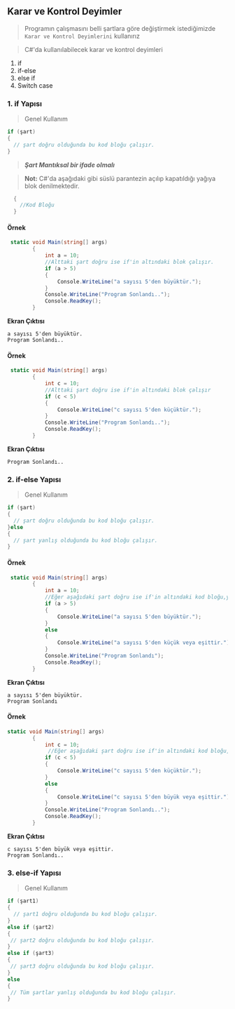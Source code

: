## Karar ve Kontrol Deyimler ##
> Programın çalışmasını belli şartlara göre değiştirmek istediğimizde `Karar ve Kontrol Deyimlerini` kullanırız



> C#'da kullanılabilecek karar ve kontrol deyimleri
1. if
2. if-else
3. else if
4. Switch case



### 1. if Yapısı ###
> Genel Kullanım
```csharp
if (şart)
{
  // şart doğru olduğunda bu kod bloğu çalışır.
}
```
> __*Şart Mantıksal bir ifade olmalı*__

> **Not:** C#'da aşağıdaki gibi süslü parantezin açılıp kapatıldığı yağıya blok denilmektedir. 
```csharp
  {
    //Kod Bloğu
  }
```
#### Örnek ####

```csharp
 static void Main(string[] args)
        {
            int a = 10;
            //Alttaki şart doğru ise if'in altındaki blok çalışır.
            if (a > 5)
            {
                Console.WriteLine("a sayısı 5'den büyüktür.");
            }
            Console.WriteLine("Program Sonlandı..");
            Console.ReadKey();
        }
```

**Ekran Çıktısı**
```
a sayısı 5'den büyüktür.
Program Sonlandı..
```
#### Örnek ####

```csharp
 static void Main(string[] args)
        {
            int c = 10;
            //Alttaki şart doğru ise if'in altındaki blok çalışır
            if (c < 5)
            {
                Console.WriteLine("c sayısı 5'den küçüktür.");
            }
            Console.WriteLine("Program Sonlandı..");
            Console.ReadKey();
        }
```

**Ekran Çıktısı**
```
Program Sonlandı..
```

### 2. if-else Yapısı ###
> Genel Kullanım
```csharp
if (şart)
{
  // şart doğru olduğunda bu kod bloğu çalışır.
}else
{
  // şart yanlış olduğunda bu kod bloğu çalışır.
}
```

#### Örnek ####

```csharp
 static void Main(string[] args)
        {
            int a = 10;
            //Eğer aşağıdaki şart doğru ise if'in altındaki kod bloğu,yanlış ise else'nin altındaki kod bloğu çalışır.
            if (a > 5)
            {
                Console.WriteLine("a sayısı 5'den büyüktür.");
            }
            else
            {
                Console.WriteLine("a sayısı 5'den küçük veya eşittir.");
            }
            Console.WriteLine("Program Sonlandı");
            Console.ReadKey();
        }
```

**Ekran Çıktısı**
```
a sayısı 5'den büyüktür.
Program Sonlandı
```
#### Örnek ####

```csharp
static void Main(string[] args)
        {
            int c = 10;
             //Eğer aşağıdaki şart doğru ise if'in altındaki kod bloğu,yanlış ise else'nin altındaki kod bloğu çalışır.
            if (c < 5)
            {
                Console.WriteLine("c sayısı 5'den küçüktür.");
            }
            else
            {
                Console.WriteLine("c sayısı 5'den büyük veya eşittir.");
            }
            Console.WriteLine("Program Sonlandı..");
            Console.ReadKey();
        }
```

**Ekran Çıktısı**
```
c sayısı 5'den büyük veya eşittir.
Program Sonlandı..

```
### 3. else-if Yapısı ###
> Genel Kullanım
```csharp
if (şart1)
{
  // şart1 doğru olduğunda bu kod bloğu çalışır.
}
else if (şart2)
{
 // şart2 doğru olduğunda bu kod bloğu çalışır.
}
else if (şart3)
{
 // şart3 doğru olduğunda bu kod bloğu çalışır.
}
else
{
 // Tüm şartlar yanlış olduğunda bu kod bloğu çalışır.
}
```
